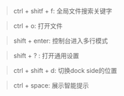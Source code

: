 >ctrl + shitf + f: 全局文件搜索关键字

>ctrl + o: 打开文件

>shift + enter: 控制台进入多行模式

>shift + ? : 打开通用设置

>ctrl + shift + d: 切换dock side的位置

>ctrl + space: 展示智能提示